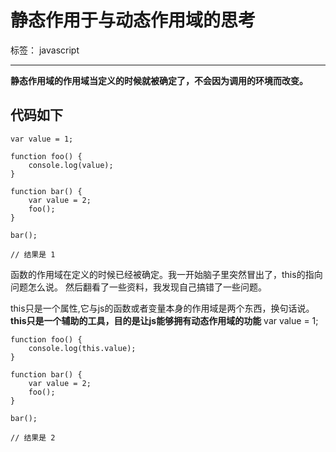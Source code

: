 ﻿# 静态作用于与动态作用域的思考

标签： javascript

---

**静态作用域的作用域当定义的时候就被确定了，不会因为调用的环境而改变。**

代码如下
---

    var value = 1;
    
    function foo() {
        console.log(value);
    }
    
    function bar() {
        var value = 2;
        foo();
    }
    
    bar();
    
    // 结果是 1
函数的作用域在定义的时候已经被确定。我一开始脑子里突然冒出了，this的指向问题怎么说。
然后翻看了一些资料，我发现自己搞错了一些问题。

this只是一个属性,它与js的函数或者变量本身的作用域是两个东西，换句话说。
**this只是一个辅助的工具，目的是让js能够拥有动态作用域的功能**
    var value = 1;
    
    function foo() {
        console.log(this.value);
    }
    
    function bar() {
        var value = 2;
        foo();
    }
    
    bar();
    
    // 结果是 2





